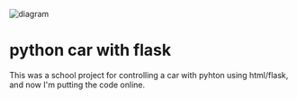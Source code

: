 ![diagram](https://user-images.githubusercontent.com/87243876/125212454-d4a90b80-e2ad-11eb-89b9-fbb96878f35d.png)
# python car with flask
This was a school project for controlling a car with pyhton using html/flask, and now I'm putting the code online.

